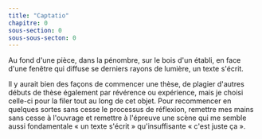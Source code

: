 ```yaml
---
title: "Captatio"
chapitre: 0
sous-section: 0
sous-sous-secton: 0
---
```


Au fond d'une pièce, dans la pénombre, sur le bois d'un établi, en face d'une fenêtre qui diffuse se derniers rayons de lumière, un texte s'écrit. 

Il y aurait bien des façons de commencer une thèse, de plagier d'autres débuts de thèse également par révérence ou expérience, mais je choisi celle-ci pour la filer tout au long de cet objet. Pour recommencer en quelques sortes sans cesse le processus de réflexion, remettre mes mains sans cesse à l'ouvrage et remettre à l'épreuve une scène qui me semble aussi fondamentale « un texte s'écrit » qu'insuffisante « c'est juste ça ». 